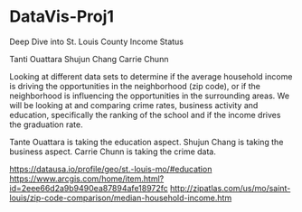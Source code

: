 # DataVis-Proj1

Deep Dive into St. Louis County Income Status

Tanti Ouattara
Shujun Chang
Carrie Chunn

Looking at different data sets to determine if the average household income is driving the opportunities in the neighborhood (zip code), or if the neighborhood is influencing the opportunities in the surrounding areas. 
We will be looking at and comparing crime rates, business activity and education, specifically the ranking of the school and if the income drives the graduation rate. 

Tante Ouattara is taking the education aspect.
Shujun Chang is taking the business aspect.
Carrie Chunn is taking the crime data. 

https://datausa.io/profile/geo/st.-louis-mo/#education
https://www.arcgis.com/home/item.html?id=2eee66d2a9b9490ea87894afe18972fc
http://zipatlas.com/us/mo/saint-louis/zip-code-comparison/median-household-income.htm
